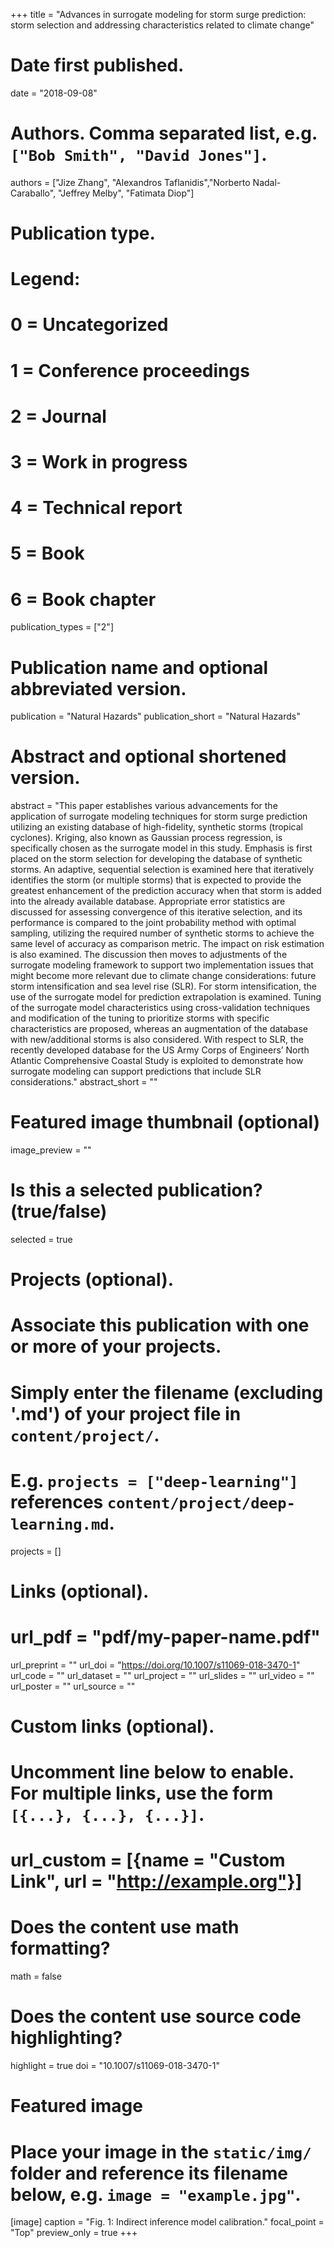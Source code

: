 +++
title = "Advances in surrogate modeling for storm surge prediction: storm selection and addressing characteristics related to climate change"

# Date first published.
date = "2018-09-08"

# Authors. Comma separated list, e.g. `["Bob Smith", "David Jones"]`.
authors = ["Jize Zhang", "Alexandros Taflanidis","Norberto Nadal-Caraballo", "Jeffrey Melby", "Fatimata Diop"]

# Publication type.
# Legend:
# 0 = Uncategorized
# 1 = Conference proceedings
# 2 = Journal
# 3 = Work in progress
# 4 = Technical report
# 5 = Book
# 6 = Book chapter
publication_types = ["2"]

# Publication name and optional abbreviated version.
publication = "Natural Hazards"
publication_short = "Natural Hazards"

# Abstract and optional shortened version.
abstract = "This paper establishes various advancements for the application of surrogate modeling techniques for storm surge prediction utilizing an existing database of high-fidelity, synthetic storms (tropical cyclones). Kriging, also known as Gaussian process regression, is specifically chosen as the surrogate model in this study. Emphasis is first placed on the storm selection for developing the database of synthetic storms. An adaptive, sequential selection is examined here that iteratively identifies the storm (or multiple storms) that is expected to provide the greatest enhancement of the prediction accuracy when that storm is added into the already available database. Appropriate error statistics are discussed for assessing convergence of this iterative selection, and its performance is compared to the joint probability method with optimal sampling, utilizing the required number of synthetic storms to achieve the same level of accuracy as comparison metric. The impact on risk estimation is also examined. The discussion then moves to adjustments of the surrogate modeling framework to support two implementation issues that might become more relevant due to climate change considerations: future storm intensification and sea level rise (SLR). For storm intensification, the use of the surrogate model for prediction extrapolation is examined. Tuning of the surrogate model characteristics using cross-validation techniques and modification of the tuning to prioritize storms with specific characteristics are proposed, whereas an augmentation of the database with new/additional storms is also considered. With respect to SLR, the recently developed database for the US Army Corps of Engineers’ North Atlantic Comprehensive Coastal Study is exploited to demonstrate how surrogate modeling can support predictions that include SLR considerations."
abstract_short = ""

# Featured image thumbnail (optional)
image_preview = ""

# Is this a selected publication? (true/false)
selected = true

# Projects (optional).
#   Associate this publication with one or more of your projects.
#   Simply enter the filename (excluding '.md') of your project file in `content/project/`.
#   E.g. `projects = ["deep-learning"]` references `content/project/deep-learning.md`.
projects = []

# Links (optional).
# url_pdf = "pdf/my-paper-name.pdf"
url_preprint = ""
url_doi = "https://doi.org/10.1007/s11069-018-3470-1"
url_code = ""
url_dataset = ""
url_project = ""
url_slides = ""
url_video = ""
url_poster = ""
url_source = ""

# Custom links (optional).
#   Uncomment line below to enable. For multiple links, use the form `[{...}, {...}, {...}]`.
# url_custom = [{name = "Custom Link", url = "http://example.org"}]

# Does the content use math formatting?
math = false

# Does the content use source code highlighting?
highlight = true
doi = "10.1007/s11069-018-3470-1"
# Featured image
# Place your image in the `static/img/` folder and reference its filename below, e.g. `image = "example.jpg"`.
[image]
caption = "Fig. 1: Indirect inference model calibration."
focal_point = "Top"
preview_only = true
+++
